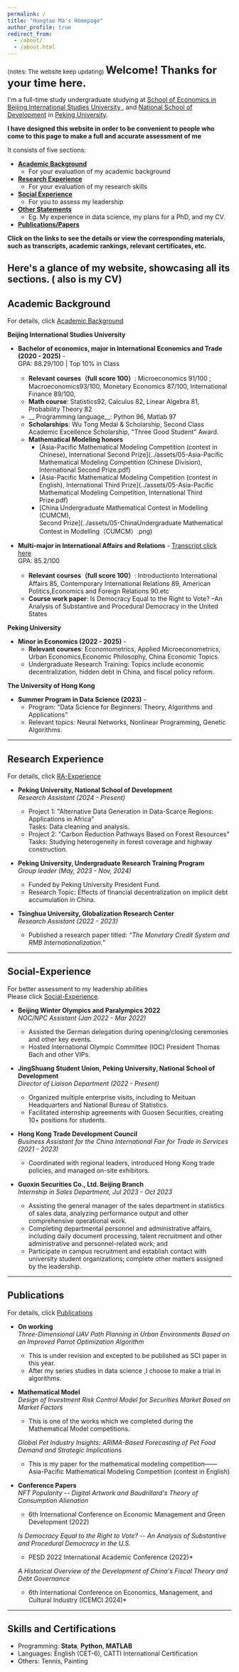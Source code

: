 ```yaml
---
permalink: /
title: "Hongtao Ma's Homepage"
author_profile: true
redirect_from: 
  - /about/
  - /about.html
---
```

<font size=2>(notes: The website keep updating)</font>
__<font size=5>Welcome! Thanks for your time here.</font>__

I'm a full-time study undergraduate studying at [School of Economics in Beijing International Studies University ](https://en.bisu.edu.cn/), and [National School of Development](https://en.nsd.pku.edu.cn/) in [Peking University](https://www.pku.edu.cn/). 

__I have designed this website in order to be convenient to people who come to this page to make a full and accurate assessment of me__

It consists of five sections:
 - __[Academic Background](https://hongtao021022.github.io/markdown/)__
   - For your evaluation of my academic background
 - __[Research Experience](https://hongtao021022.github.io/talks/)__
   - For your evaluation of my research skills
 - __[Social Experience](https://hongtao021022.github.io/portfolio/)__
   - For you to assess my leadership
 - __[Other Statements](https://hongtao021022.github.io/teaching/)__
   - Eg. My experience in data science, my plans for a PhD, and my CV.
 - __[Publications/Papers](https://hongtao021022.github.io/publications/)__

__Click on the links to see the details or view the corresponding materials, such as transcripts, academic rankings, relevant certificates, etc.__

Here's a glance of my website, showcasing all its sections. ( also is my CV)
---

## Academic Background
For details, click [Academic Background](https://hongtao021022.github.io/markdown/)

**Beijing International Studies University**  
  - __Bachelor of economics, major in International Economics and Trade (2020 - 2025)__ -   
  GPA: 88.29/100 | Top 10% in Class  
     - __Relevant courses（full score 100）__: Microeconomics 91/100 ; Macroeconomics93/100, Monetary Economics 87/100, International Finance 89/100,   
     - __Math course__: Statistics92, Calculus 82, Linear Algebra 81, Probability Theory 82 
     - __ Programming language__: Python 96, Matlab 97
     - __Scholarships__: Wu Tong Medal & Scholarship, Second Class Academic Excellence Scholarship, "Three Good Student" Award.
     - __Mathematical Modeling honors__ 
        - [Asia-Pacific Mathematical Modeling Competition (contest in Chinese), International Second Prize](../assets/05-Asia-Pacific Mathematical Modeling Competition (Chinese Division), International Second Prize.pdf)
        - [Asia-Pacific Mathematical Modeling Competition (contest in English), International Third Prize](../assets/05-Asia-Pacific Mathematical Modeling Competition, International Third Prize.pdf)
        - [China Undergraduate Mathematical Contest in Modelling (CUMCM),<br/> Second Prize](../assets/05-ChinaUndergraduate Mathematical Contest in Modelling（CUMCM）.png)

  - __Multi-major in International Affairs and Relations__ -
  [Transcript click here](../files/04-BISU-Multi-major-transcript.pdf)
  <br/>GPA: 85.2/100 
      - __Relevant courses（full score 100）__: Introductionto International Affairs 85, Contemporary International Relations 89, American Politics,Economics and Foreign Relations 90.etc
      - __Course work paper__: Is Democracy Equal to the Right to Vote? –An Analysis of Substantive and Procedural Democracy in the United States



**Peking University**  
  - __Minor in Economics (2022 - 2025)__ -   
     - __Relevant courses__: Economometrics, Applied Microeconometrics, Urban Economics,Economic Philosophy, China Economic Topics.  
     - Undergraduate Research Training: Topics include economic decentralization, hidden debt in China, and fiscal policy reform.  

**The University of Hong Kong**  
  - __Summer Program in Data Science (2023)__ -   
     - Program: "Data Science for Beginners: Theory, Algorithms and Applications"  
     - Relevant topics: Neural Networks, Nonlinear Programming, Genetic Algorithms.

---

## Research Experience
For details, click [RA-Experience](https://hongtao021022.github.io/talks/)

- **Peking University, National School of Development**  
  *Research Assistant (2024 - Present)*  
  - Project 1: "Alternative Data Generation in Data-Scarce Regions: Applications in Africa"  
    Tasks: Data cleaning and analysis.  
  - Project 2: "Carbon Reduction Pathways Based on Forest Resources"  
    Tasks: Studying heterogeneity in forest coverage and highway construction.

- **Peking University, Undergraduate Research Training Program**  
  *Group leader (May, 2023 - Nov, 2024)*  
  - Funded by Peking University President Fund.  
  - Research Topic: Effects of financial decentralization on implicit debt accumulation in China.  

- **Tsinghua University, Globalization Research Center**  
  *Research Assistant (2022 - 2023)*  
  - Published a research paper titled: *"The Monetary Credit System and RMB Internationalization."*  

---

## Social-Experience
For better assessment to my leadership abilities<br/>
Please click [Social-Experience](https://hongtao021022.github.io/portfolio/).

- **Beijing Winter Olympics and Paralympics 2022**  
  *NOC/NPC Assistant (Jan 2022 - Mar 2022)*  
  - Assisted the German delegation during opening/closing ceremonies and other key events.  
  - Hosted International Olympic Committee (IOC) President Thomas Bach and other VIPs.

- **JingShuang Student Union, Peking University, National School of Development**  
  *Director of Liaison Department (2022 - Present)*  
  - Organized multiple enterprise visits, including to Meituan Headquarters and National Bureau of Statistics.  
  - Facilitated internship agreements with Guosen Securities, creating 10+ positions for students.

- **Hong Kong Trade Development Council**  
  *Business Assistant for the China International Fair for Trade in Services (2021 - 2023)*  
  - Coordinated with regional leaders, introduced Hong Kong trade policies, and managed on-site exhibitors.

- **Guoxin Securities Co., Ltd. Beijing Branch**<br/>
  *Internship in Sales Department, Jul 2023 - Oct 2023*
   - Assisting the general manager of the sales department in statistics of sales data, analyzing performance output and other comprehensive operational work.
   - Completing departmental personnel and administrative affairs, including daily document processing, talent recruitment and other administrative and personnel-related work; and
   - Participate in campus recruitment and establish contact with university student organizations; complete other matters assigned by the leadership.

---

## Publications
For details, click [Publications](https://hongtao021022.github.io/publications/)
- **On working**  
  *Three-Dimensional UAV Path Planning in Urban Environments Based on an Improved Parrot Optimization Algorithm*  
    - This is under revision and excepted to be published as SCI paper in this year.  
    - After my series studies in data science ,I choose to make a trial in algorithms.

- **Mathematical Model**  
  *Design of Investment Risk Control Model for Securities Market Based on Market Factors*  
    - This is one of the works which we completed during the Mathematical Model competitions.  

  *Global Pet Industry Insights: ARIMA-Based Forecasting of Pet Food Demand and Strategic Implications*
    - This is my paper for the mathematical modeling competition——Asia-Pacific Mathematical Modeling Competition (contest in English)

- **Conference Papers**  
  *NFT Popularity -- Digital Artwork and Baudrillard's Theory of Consumption Alienation*  
     - 6th International Conference on Economic Management and Green Development (2022)  

  *Is Democracy Equal to the Right to Vote? -- An Analysis of Substantive and Procedural Democracy in the U.S.*  
   - PESD 2022 International Academic Conference (2022)*  

  *A Historical Overview of the Development of China's Fiscal Theory and Debt Governance*  
     - 6th International Conference on Economics, Management, and Cultural Industry (ICEMCI 2024)*  

---

## Skills and Certifications

- Programming: **Stata**, **Python**, **MATLAB**  
- Languages: English (CET-6), CATTI International Certification  
- Others: Tennis, Painting  


